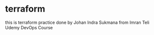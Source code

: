 # terraform
this is terraform practice done by Johan Indra Sukmana from Imran Teli Udemy DevOps Course
